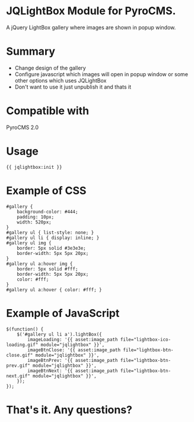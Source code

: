 # JQLightBox Module for PyroCMS.

A jQuery LightBox gallery where images are shown in popup window.

# Summary

* Change design of the gallery
* Configure javascript which images will open in popup window or some other options which uses JQLightBox
* Don't want to use it just unpublish it and thats it

# Compatible with

PyroCMS 2.0

# Usage

	{{ jqlightbox:init }}

# Example of CSS

	#gallery {
	  	background-color: #444;
		padding: 10px;
		width: 520px;
	}
	#gallery ul { list-style: none; }
	#gallery ul li { display: inline; }
	#gallery ul img {
		border: 5px solid #3e3e3e;
		border-width: 5px 5px 20px;
	}
	#gallery ul a:hover img {
		border: 5px solid #fff;
		border-width: 5px 5px 20px;
		color: #fff;
	}
	#gallery ul a:hover { color: #fff; }
 
# Example of JavaScript

	$(function() {
  		$('#gallery ul li a').lightBox({
			imageLoading: '{{ asset:image_path file="lightbox-ico-loading.gif" module="jqlightbox" }}',
 			imageBtnClose: '{{ asset:image_path file="lightbox-btn-close.gif" module="jqlightbox" }}',
 			imageBtnPrev: '{{ asset:image_path file="lightbox-btn-prev.gif" module="jqlightbox" }}',
 			imageBtnNext: '{{ asset:image_path file="lightbox-btn-next.gif" module="jqlightbox" }}',
  		});
	});
	
# That's it. Any questions? 